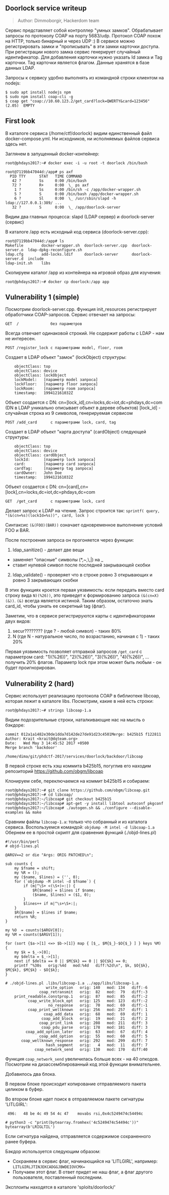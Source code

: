 ## Doorlock service writeup

> Author: Dimmoborgir, Hackerdom team

Сервис представляет собой контроллер "умных замков". Обрабатывает запросы по
протоколу COAP на порту 5683/udp. Протокол COAP похож на HTTP, только бинарный 
и через UDP :) В сервисе можно регистрировать замки и "прописывать"
в эти замки карточки доступа. При регистрации нового замка сервис генерирует
случайный идентификатор. Для добавления карточки нужно указать Id замка и Tag
карточки. Tag карточки является флагом. Данные хранятся в базе данных LDAP.

Запросы к сервису удобно выполнять из командной строки клиентом на nodejs:

```
$ sudo apt install nodejs npm
$ sudo npm install coap-cli -g
$ coap get "coap://10.60.123.2/get_card?lock=QWERTY&card=123456"
(2.05)	EMPTY
```

## First look

В каталоге сервиса (/home/ctf/doorlock) видим единственный файл docker-compose.yml.
Ни исходников, ни исполняемых файлов сервиса здесь нет.

Заглянем в запущенный docker-контейнер:

```
root@phdays2017:~# docker exec -i -u root -t doorlock /bin/bash

root@7119bb47044d:/app# ps axf
  PID TTY      STAT   TIME COMMAND
   42 ?        Ss     0:00 /bin/bash
   72 ?        R+     0:00  \_ ps axf
    1 ?        Ss     0:00 /bin/sh -c /app/docker-wrapper.sh
    5 ?        S      0:00 /bin/bash /app/docker-wrapper.sh
    6 ?        Sl     0:00  \_ /usr/sbin/slapd -h ldap://127.0.0.1:389/ ...
   32 ?        S      0:00  \_ /app/doorlock-server
```
Видим два главных процесса: slapd (LDAP сервер) и doorlock-server (сервис)

В каталоге /app есть исходный код сервиса (doorlock-server.cpp):
```
root@7119bb47044d:/app# ls
Makefile        docker-wrapper.sh  doorlock-server.cpp  doorlock-server.o  ldap-dpkg-reconfigure.sh 
ldap.cfg        add-locks.ldif     doorlock-server      doorlock-server.d  include
ldap-init.sh    libs
```
Скопируем каталог /app из контейнера на игровой образ для изучения:
```
root@phdays2017:~# docker cp doorlock:/app app
```
## Vulnerability 1 (simple)

Посмотрим doorlock-server.cpp. Функция init_resources регистрирует обработчики 
COAP-запросов. Сервис отвечает на запросы:

```
GET  /              без параметров
```
Всегда отвечает одинаковой строкий. Не содержит работы с LDAP - нам не интересен.

```
POST /register_lock с параметрами model, floor, room
```
Создает в LDAP объект "замок" (lockObject) структуры:
```
    objectClass: top
    objectClass: device
    objectClass: lockObject
    lockModel:   [параметр model запроса]
    lockFloor:   [параметр floor запроса]
    lockRoom:    [параметр room запроса]
    timestamp:   199412161032Z
```
Объект создается с DN: cn=[lock_id],cn=locks,dc=iot,dc=phdays,dc=com
(DN в LDAP уникально описывает объект в дереве объектов)
[lock_id] - случайная строка из 9 символов, генерируемая сервисом
```
POST /add_card      с параметрами lock, card, tag
```
Создает в LDAP объект "карта доступа" (cardObject) следующей структуры:
```
    objectClass: top
    objectClass: device
    objectClass: cardObject
    lockId:      [параметр lock запроса]
    card:        [параметр card запроса]
    cardTag:     [параметр tag запроса]
    cardOwner:   John Doe
    timestamp:   199412161032Z
```
Объект создается с DN: cn=[card],cn=[lock],cn=locks,dc=iot,dc=phdays,dc=com
```
GET  /get_card      с параметрами lock, card
```
Делает запрос к LDAP на чтение. Запрос строится так: `sprintf( query, "(&(cn=%s)(lockId=%s))", card, lock )`

Синтаксис `(&(FOO)(BAR))` означает одновременное выполнение условий FOO и BAR.

После построения запроса он прогоняется через функции:
1. ldap_sanitize() - делает две вещи
  * заменяет "опасные" символы (*,~,\\,|) на _ 
  * ставит нулевой символ после последней закрывающей скобки
2. ldap_validate() - проверяет что в строке ровно 3 открывающих и ровно 3 закрывающих скобки

В этих функциях кроется первая уязвимость: если передать вместо card строку вида
`N)(%26))`, это приведет к формированию запроса `(&(cn=X)(&))`.
`(&)` всегда является истиной. Таким образом, остаточно знать card_id, чтобы узнать
ее секретный tag (флаг).

Заметим, что в сервисе регистрируются карты с идентификаторами двух видов:
1. secur???????? (где ? - любой символ) - таких 80%
2. N (где N - натуральное число, по возрастанию, начиная с 1) - таких 20%

Первая уязвимость позволяет отправкой запросов `/get_card` с параметром card: 
"1)(%26))", "2)(%26))", "3)(%26))", "4)(%26))", ... получить 20% флагов.
Параметр lock при этом может быть любым - он будет проигнорирован.

## Vulnerability 2 (hard)

Сервис использует реализацию протокола COAP в библиотеке libcoap, которая лежит
в каталоге libs. Посмотрим, какие в ней есть строки:

```
root@phdays2017:~# strings libcoap-1.a
```

Видим подозрительные строки, наталкивающие нас на мысль о бэкдоре:

```
commit 012a1a1482e30de1dda7d142de27de91d23c4501Merge: b425b15 f122811
Author: Krait <krait@dqteam.org>
Date:   Wed May 3 14:45:52 2017 +0500
Merge branch 'backdoor'
```
```
/home/dima/git/phdctf-2017/services/doorlock/backdoor/libcoap
```
В первой строке есть хэш коммита b425b15, погуглив его находим репозиторий https://github.com/obgm/libcoap

Клонируем себе, переключаемся на коммит b425b15 и собираем:

```
root@phdays2017:~# git clone https://github.com/obgm/libcoap.git
root@phdays2017:~# cd libcoap/
root@phdays2017:~/libcoap# git checkout b425b15
root@phdays2017:~/libcoap# apt-get -y install libtool autoconf pkgconf
root@phdays2017:~/libcoap# ./autogen.sh && ./configure --disable-examples && make
```
Сравним файлы `libcoap-1.a`: только что собранный и из каталога сервиса.
Воспользуемся командой: `objdump -M intel -d libcoap-1.a`
Обернем ее в простой скрипт для сравнения функций (./objd-lines.pl)

```
#!/usr/bin/perl
# objd-lines.pl

@ARGV==2 or die "Args: ORIG PATCHED\n";

sub counts {
	my $fname = shift;
	my %R = ();
	my ($name, $lines) = ('', 0);
	for (`objdump -M intel -d $fname`) {
		if (m|^\S+ <(\S+)>:|) {
			$R{$name} = $lines if $name;
			($name, $lines) = ($1, 0);
		}
		$lines++ if m|^\s+\S+:|;
	}
	$R{$name} = $lines if $name;
	return %R;
}

my %O  = counts($ARGV[0]);
my %M = counts($ARGV[1]);

for (sort {$a->[1] <=> $b->[1]} map { [$_, $M{$_}-$O{$_} ] } keys %M) {
	my $k = $_->[0];
	my $delta = $_->[1];
	next if $delta == 0 || $M{$k} == 0 || $O{$k} == 0;
	printf "%30s   orig:%4d   mod:%4d   diff:%2d\n", $k, $O{$k}, $M{$k}, $M{$k} - $O{$k};
}
```

```
# ./objd-lines.pl .libs/libcoap-1.a ../app/libs/libcoap-1.a 
                  write_option   orig: 140   mod: 134   diff:-6
               coap_retransmit   orig:  82   mod:  79   diff:-3
    print_readable.constprop.1   orig:  87   mod:  85   diff:-2
          coap_write_block_opt   orig: 125   mod: 123   diff:-2
                   no_response   orig:  70   mod:  69   diff:-1
          coap_print_wellknown   orig: 256   mod: 257   diff: 1
                 coap_add_data   orig:  68   mod:  69   diff: 1
                coap_add_block   orig:  19   mod:  21   diff: 2
               coap_print_link   orig: 208   mod: 211   diff: 3
                coap_pdu_parse   orig: 178   mod: 181   diff: 3
         coap_add_option_later   orig:  63   mod:  67   diff: 4
               coap_add_option   orig:  55   mod:  60   diff: 5
       coap_wellknown_response   orig: 292   mod: 299   diff: 7
                  hash_segment   orig:   4   mod:  11   diff: 7
             coap_network_send   orig: 130   mod: 170   diff:40
```
Функция `coap_network_send` увеличилась больше всех - на 40 опкодов.
Посмотрим на дизассемблированный код этой функции внимательнее.

Добавилось два блока.

В первом блоке происходит копирование отправляемого пакета целиком в буфер.

Во втором блоке идет поиск в отправляемом пакете сигнатуры 'LITLGIRL':
```
 496:	48 be 4c 49 54 4c 47 	movabs rsi,0x4c5249474c54494c
```
```
# python3 -c "print(bytearray.fromhex('4c5249474c54494c'))"
bytearray(b'LRIGLTIL')
```
Если сигнатура найдена, отправляется содержимое сохраненного ранее буфера.

Бэкдор используется следующим образом:
* Сохраняем в сервис флаг, начинающийся на 'LITLGIRL', например: `LITLGIRLJTINJEKCADGGJBWDEIOVCMX=`
* Получаем этот флаг. В ответ придет не наш флаг, а флаг другого пользователя, поставленный последним.

Эксплоиты находятся в каталоге 'sploits/doorlock/'

